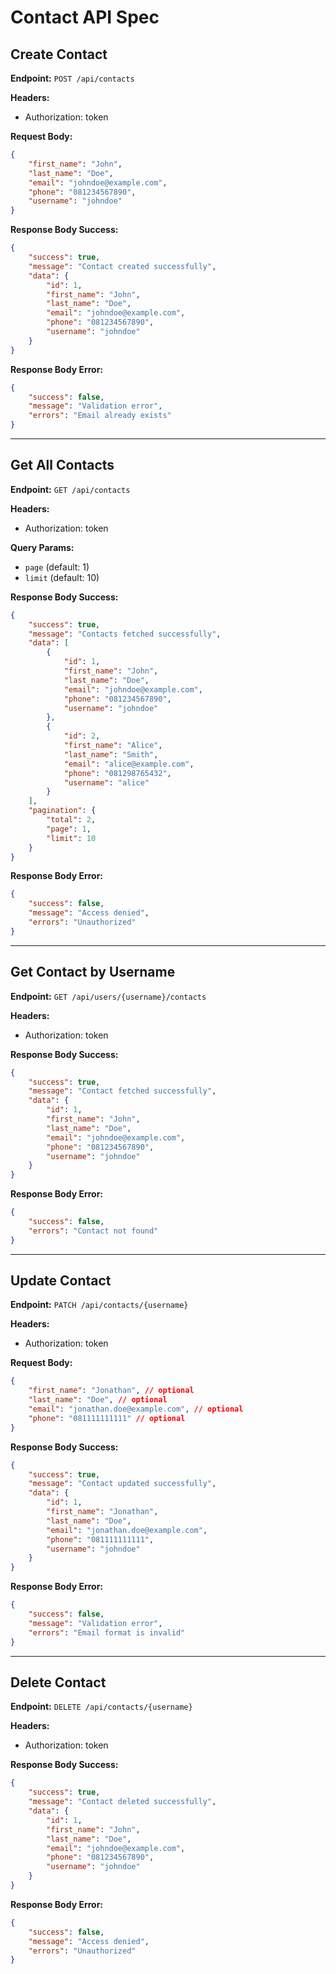 # Contact API Spec

## Create Contact

**Endpoint:** `POST /api/contacts`

**Headers:**
- Authorization: token

**Request Body:**
```json
{
    "first_name": "John",
    "last_name": "Doe",
    "email": "johndoe@example.com",
    "phone": "081234567890",
    "username": "johndoe"
}
```

**Response Body Success:**
```json
{
    "success": true,
    "message": "Contact created successfully",
    "data": {
        "id": 1,
        "first_name": "John",
        "last_name": "Doe",
        "email": "johndoe@example.com",
        "phone": "081234567890",
        "username": "johndoe"
    }
}
```

**Response Body Error:**
```json
{
    "success": false,
    "message": "Validation error",
    "errors": "Email already exists"
}
```

---

## Get All Contacts

**Endpoint:** `GET /api/contacts`

**Headers:**
- Authorization: token

**Query Params:**
- `page` (default: 1)
- `limit` (default: 10)

**Response Body Success:**
```json
{
    "success": true,
    "message": "Contacts fetched successfully",
    "data": [
        {
            "id": 1,
            "first_name": "John",
            "last_name": "Doe",
            "email": "johndoe@example.com",
            "phone": "081234567890",
            "username": "johndoe"
        },
        {
            "id": 2,
            "first_name": "Alice",
            "last_name": "Smith",
            "email": "alice@example.com",
            "phone": "081298765432",
            "username": "alice"
        }
    ],
    "pagination": {
        "total": 2,
        "page": 1,
        "limit": 10
    }
}
```

**Response Body Error:**
```json
{
    "success": false,
    "message": "Access denied",
    "errors": "Unauthorized"
}
```

---

## Get Contact by Username

**Endpoint:** `GET /api/users/{username}/contacts`

**Headers:**
- Authorization: token

**Response Body Success:**
```json
{
    "success": true,
    "message": "Contact fetched successfully",
    "data": {
        "id": 1,
        "first_name": "John",
        "last_name": "Doe",
        "email": "johndoe@example.com",
        "phone": "081234567890",
        "username": "johndoe"
    }
}
```

**Response Body Error:**
```json
{
    "success": false,
    "errors": "Contact not found"
}
```

---

## Update Contact

**Endpoint:** `PATCH /api/contacts/{username}`

**Headers:**
- Authorization: token

**Request Body:**
```json
{
    "first_name": "Jonathan", // optional
    "last_name": "Doe", // optional
    "email": "jonathan.doe@example.com", // optional
    "phone": "081111111111" // optional
}
```

**Response Body Success:**
```json
{
    "success": true,
    "message": "Contact updated successfully",
    "data": {
        "id": 1,
        "first_name": "Jonathan",
        "last_name": "Doe",
        "email": "jonathan.doe@example.com",
        "phone": "081111111111",
        "username": "johndoe"
    }
}
```

**Response Body Error:**
```json
{
    "success": false,
    "message": "Validation error",
    "errors": "Email format is invalid"
}
```

---

## Delete Contact

**Endpoint:** `DELETE /api/contacts/{username}`

**Headers:**
- Authorization: token

**Response Body Success:**
```json
{
    "success": true,
    "message": "Contact deleted successfully",
    "data": {
        "id": 1,
        "first_name": "John",
        "last_name": "Doe",
        "email": "johndoe@example.com",
        "phone": "081234567890",
        "username": "johndoe"
    }
}
```

**Response Body Error:**
```json
{
    "success": false,
    "message": "Access denied",
    "errors": "Unauthorized"
}
```
